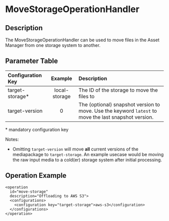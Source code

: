 # MoveStorageOperationHandler

## Description
The MoveStorageOperationHandler can be used to move files in the Asset Manager from one storage system to another.

## Parameter Table

|Configuration Key|Example           |Description                                       |
|:----------------|:----------------:|:-------------------------------------------------|
|target-storage*  |local-storage     |The ID of the storage to move the files to        |
|target-version   |0                 |The (optional) snapshot version to move. Use the keyword `latest` to move the last snapshot version.           |

\* mandatory configuration key

Notes:

* Omitting `target-version` will move **all** current versions of the mediapackage to `target-storage`.  An example
  usecase would be moving the raw input media to a cold(er) storage system after initial processing.

## Operation Example

    <operation
      id="move-storage"
      description="Offloading to AWS S3">
      <configurations>
        <configuration key="target-storage">aws-s3</configuration>
      </configurations>
    </operation>
